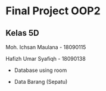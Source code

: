# Final Project OOP2

## Kelas 5D
Moh. Ichsan Maulana - 18090115

Hafizh Umar Syafiqh - 18090138

- Database using room

- Data Barang (Sepatu)